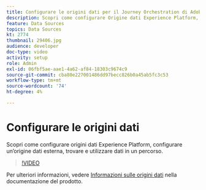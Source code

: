 ```yaml
---
title: Configurare le origini dati per il Journey Orchestration di Adobe
description: Scopri come configurare Origine dati Experience Platform, configurare un’origine dati esterna, nonché individuare e utilizzare i dati all’interno di un percorso.
feature: Data Sources
topics: Data Sources
kt: 2774
thumbnail: 29406.jpg
audience: developer
doc-type: video
activity: setup
role: Admin
exl-id: 06fbf5ae-aae1-4a62-af84-18303c9674c9
source-git-commit: cba80e227001486dd97becc826b0a45ab5fc3c53
workflow-type: tm+mt
source-wordcount: '74'
ht-degree: 4%

---
```


# Configurare le origini dati

Scopri come configurare origini dati Experience Platform, configurare un’origine dati esterna, trovare e utilizzare dati in un percorso.

>[!VIDEO](https://video.tv.adobe.com/v/29406?quality=12&learn=on)

Per ulteriori informazioni, vedere [Informazioni sulle origini dati](https://experienceleague.adobe.com/docs/journeys/using/data-source-journeys/about-data-sources.html?lang=en) nella documentazione del prodotto.
